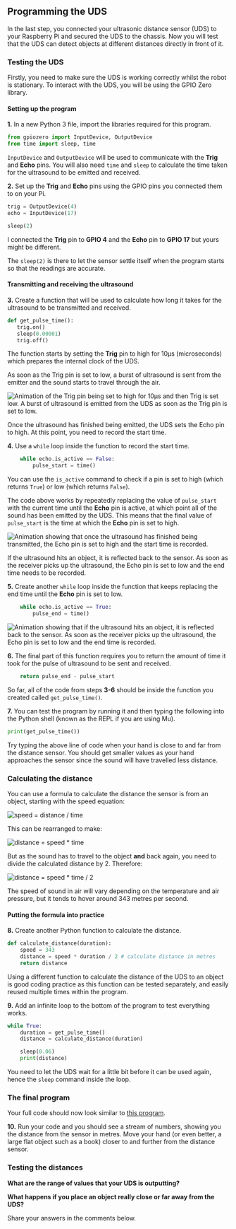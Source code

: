 [comment]: # (
Is this step open? Y/N
If so, short description of this step:
Related links:
Related files:
)

## Programming the UDS

In the last step, you connected your ultrasonic distance sensor (UDS) to your Raspberry Pi and secured the UDS to the chassis. Now you will test that the UDS can detect objects at different distances directly in front of it.

### Testing the UDS

Firstly, you need to make sure the UDS is working correctly whilst the robot is stationary. To interact with the UDS, you will be using the GPIO Zero library.

#### Setting up the program

**1.** In a new Python 3 file, import the libraries required for this program.

~~~ python
from gpiozero import InputDevice, OutputDevice
from time import sleep, time
~~~

`InputDevice` and `OutputDevice` will be used to communicate with the **Trig** and **Echo** pins. You will also need `time` and `sleep` to calculate the time taken for the ultrasound to be emitted and received.

**2.** Set up the **Trig** and **Echo** pins using the GPIO pins you connected them to on your Pi.

~~~ python
trig = OutputDevice(4)
echo = InputDevice(17)

sleep(2)
~~~

I connected the **Trig** pin to **GPIO 4** and the **Echo** pin to **GPIO 17** but yours might be different.

The `sleep(2)` is there to let the sensor settle itself when the program starts so that the readings are accurate.

#### Transmitting and receiving the ultrasound

**3.** Create a function that will be used to calculate how long it takes for the ultrasound to be transmitted and received.

~~~ python
def get_pulse_time():
   trig.on()
   sleep(0.00001)
   trig.off()
~~~

The function starts by setting the **Trig** pin to high for 10μs (microseconds) which prepares the internal clock of the UDS.

As soon as the Trig pin is set to low, a burst of ultrasound is sent from the emitter and the sound starts to travel through the air.

![Animation of the Trig pin being set to high for 10μs and then Trig is set low. A burst of ultrasound is emitted from the UDS as soon as the Trig pin is set to low.](https://howtomechatronics.com/wp-content/uploads/2015/07/Ultrasonic-Sensor-Diagram.png)

Once the ultrasound has finished being emitted, the UDS sets the Echo pin to high. At this point, you need to record the start time.

**4.** Use a `while` loop inside the function to record the start time.

~~~ python
    while echo.is_active == False:
        pulse_start = time()
~~~

You can use the `is_active` command to check if a pin is set to high (which returns `True`) or low (which returns `False`).

The code above works by repeatedly replacing the value of `pulse_start` with the current time until the **Echo** pin is active, at which point all of the sound has been emitted by the UDS. This means that the final value of `pulse_start` is the time at which the **Echo** pin is set to high.

![Animation showing that once the ultrasound has finished being transmitted, the Echo pin is set to high and the start time is recorded.](https://howtomechatronics.com/wp-content/uploads/2015/07/Ultrasonic-Sensor-Diagram.png)

If the ultrasound hits an object, it is reflected back to the sensor. As soon as the receiver picks up the ultrasound, the Echo pin is set to low and the end time needs to be recorded.

**5.** Create another `while` loop inside the function that keeps replacing the end time until the **Echo** pin is set to low.

~~~ python
    while echo.is_active == True:
        pulse_end = time()
~~~

![Animation showing that if the ultrasound hits an object, it is reflected back to the sensor. As soon as the receiver picks up the ultrasound, the Echo pin is set to low and the end time is recorded. ](https://howtomechatronics.com/wp-content/uploads/2015/07/Ultrasonic-Sensor-Diagram.png)

**6.** The final part of this function requires you to return the amount of time it took for the pulse of ultrasound to be sent and received.

~~~ python
    return pulse_end - pulse_start
~~~

So far, all of the code from steps **3-6** should be inside the function you created called `get_pulse_time()`.

**7.** You can test the program by running it and then typing the following into the Python shell (known as the REPL if you are using Mu).

~~~ python
print(get_pulse_time())
~~~

Try typing the above line of code when your hand is close to and far from the distance sensor. You should get smaller values as your hand approaches the sensor since the sound will have travelled less distance.

### Calculating the distance

You can use a formula to calculate the distance the sensor is from an object, starting with the speed equation:

![speed = distance / time](https://projects-static.raspberrypi.org/projects/see-like-a-bat/88c95cc4c253c700132e4c26f23373c277241549/en/images/speed.png)

This can be rearranged to make:

![distance = speed * time](https://projects-static.raspberrypi.org/projects/see-like-a-bat/88c95cc4c253c700132e4c26f23373c277241549/en/images/distance.png)

But as the sound has to travel to the object **and** back again, you need to divide the calculated distance by 2. Therefore:

![distance = speed * time / 2](https://projects-static.raspberrypi.org/projects/see-like-a-bat/88c95cc4c253c700132e4c26f23373c277241549/en/images/distance2.png)

The speed of sound in air will vary depending on the temperature and air pressure, but it tends to hover around 343 metres per second.

#### Putting the formula into practice

**8.** Create another Python function to calculate the distance.

~~~ python
def calculate_distance(duration):
    speed = 343
    distance = speed * duration / 2 # calculate distance in metres
    return distance
~~~

Using a different function to calculate the distance of the UDS to an object is good coding practice as this function can be tested separately, and easily reused multiple times within the program.

**9.** Add an infinite loop to the bottom of the program to test everything works.

~~~ python
while True:
	duration = get_pulse_time()
	distance = calculate_distance(duration)

	sleep(0.06)
	print(distance)
~~~

You need to let the UDS wait for a little bit before it can be used again, hence the `sleep` command inside the loop.

### The final program

Your full code should now look similar to [this program](uds-detect-objects.py).

**10.** Run your code and you should see a stream of numbers, showing you the distance from the sensor in metres. Move your hand (or even better, a large flat object such as a book) closer to and further from the distance sensor.

### Testing the distances

**What are the range of values that your UDS is outputting?**

**What happens if you place an object really close or far away from the UDS?**

Share your answers in the comments below.
